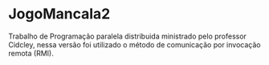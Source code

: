 # JogoMancala2
Trabalho de Programação paralela distribuida ministrado pelo professor Cidcley, nessa versão foi utilizado o método de comunicação por invocação remota (RMI).
